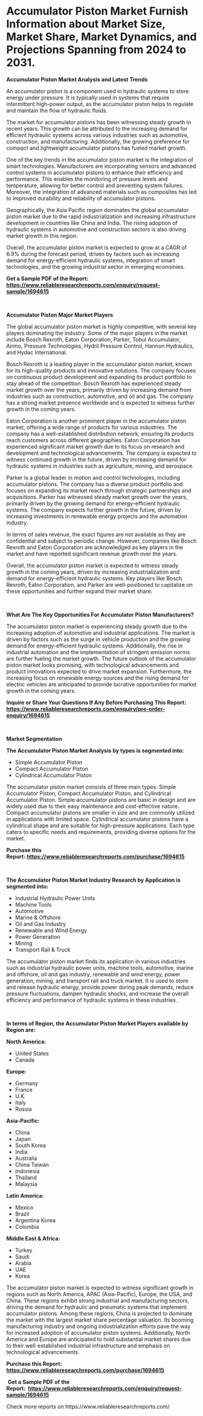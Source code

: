 <p><h1>Accumulator Piston Market Furnish Information about Market Size, Market Share, Market Dynamics, and Projections Spanning from 2024 to 2031.</h1></p><p><strong>Accumulator Piston Market Analysis and Latest Trends</strong></p>
<p><p>An accumulator piston is a component used in hydraulic systems to store energy under pressure. It is typically used in systems that require intermittent high-power output, as the accumulator piston helps to regulate and maintain the flow of hydraulic fluids.</p><p>The market for accumulator pistons has been witnessing steady growth in recent years. This growth can be attributed to the increasing demand for efficient hydraulic systems across various industries such as automotive, construction, and manufacturing. Additionally, the growing preference for compact and lightweight accumulator pistons has fueled market growth.</p><p>One of the key trends in the accumulator piston market is the integration of smart technologies. Manufacturers are incorporating sensors and advanced control systems in accumulator pistons to enhance their efficiency and performance. This enables the monitoring of pressure levels and temperature, allowing for better control and preventing system failures. Moreover, the integration of advanced materials such as composites has led to improved durability and reliability of accumulator pistons.</p><p>Geographically, the Asia Pacific region dominates the global accumulator piston market due to the rapid industrialization and increasing infrastructure development in countries like China and India. The rising adoption of hydraulic systems in automotive and construction sectors is also driving market growth in this region.</p><p>Overall, the accumulator piston market is expected to grow at a CAGR of 6.9% during the forecast period, driven by factors such as increasing demand for energy-efficient hydraulic systems, integration of smart technologies, and the growing industrial sector in emerging economies.</p></p>
<p><strong>Get a Sample PDF of the Report:&nbsp; <a href="https://www.reliableresearchreports.com/enquiry/request-sample/1694615">https://www.reliableresearchreports.com/enquiry/request-sample/1694615</a></strong></p>
<p>&nbsp;</p>
<p><strong>Accumulator Piston Major Market Players</strong></p>
<p><p>The global accumulator piston market is highly competitive, with several key players dominating the industry. Some of the major players in the market include Bosch Rexroth, Eaton Corporation, Parker, Tobul Accumulator, Airmo, Pressure Technologies, Hydril Pressure Control, Hannon Hydraulics, and Hydac International.</p><p>Bosch Rexroth is a leading player in the accumulator piston market, known for its high-quality products and innovative solutions. The company focuses on continuous product development and expanding its product portfolio to stay ahead of the competition. Bosch Rexroth has experienced steady market growth over the years, primarily driven by increasing demand from industries such as construction, automotive, and oil and gas. The company has a strong market presence worldwide and is expected to witness further growth in the coming years.</p><p>Eaton Corporation is another prominent player in the accumulator piston market, offering a wide range of products for various industries. The company has a well-established distribution network, ensuring its products reach customers across different geographies. Eaton Corporation has experienced significant market growth due to its focus on research and development and technological advancements. The company is expected to witness continued growth in the future, driven by increasing demand for hydraulic systems in industries such as agriculture, mining, and aerospace.</p><p>Parker is a global leader in motion and control technologies, including accumulator pistons. The company has a diverse product portfolio and focuses on expanding its market reach through strategic partnerships and acquisitions. Parker has witnessed steady market growth over the years, primarily driven by the growing demand for energy-efficient hydraulic systems. The company expects further growth in the future, driven by increasing investments in renewable energy projects and the automation industry.</p><p>In terms of sales revenue, the exact figures are not available as they are confidential and subject to periodic change. However, companies like Bosch Rexroth and Eaton Corporation are acknowledged as key players in the market and have reported significant revenue growth over the years.</p><p>Overall, the accumulator piston market is expected to witness steady growth in the coming years, driven by increasing industrialization and demand for energy-efficient hydraulic systems. Key players like Bosch Rexroth, Eaton Corporation, and Parker are well-positioned to capitalize on these opportunities and further expand their market share.</p></p>
<p>&nbsp;</p>
<p><strong>What Are The Key Opportunities For Accumulator Piston Manufacturers?</strong></p>
<p><p>The accumulator piston market is experiencing steady growth due to the increasing adoption of automotive and industrial applications. The market is driven by factors such as the surge in vehicle production and the growing demand for energy-efficient hydraulic systems. Additionally, the rise in industrial automation and the implementation of stringent emission norms are further fueling the market growth. The future outlook of the accumulator piston market looks promising, with technological advancements and product innovations expected to drive market expansion. Furthermore, the increasing focus on renewable energy sources and the rising demand for electric vehicles are anticipated to provide lucrative opportunities for market growth in the coming years.</p></p>
<p><strong>Inquire or Share Your Questions If Any Before Purchasing This Report: <a href="https://www.reliableresearchreports.com/enquiry/pre-order-enquiry/1694615">https://www.reliableresearchreports.com/enquiry/pre-order-enquiry/1694615</a></strong></p>
<p>&nbsp;</p>
<p><strong>Market Segmentation</strong></p>
<p><strong>The Accumulator Piston Market Analysis by types is segmented into:</strong></p>
<p><ul><li>Simple Accumulator Piston</li><li>Compact Accumulator Piston</li><li>Cylindrical Accumulator Piston</li></ul></p>
<p><p>The accumulator piston market consists of three main types: Simple Accumulator Piston, Compact Accumulator Piston, and Cylindrical Accumulator Piston. Simple accumulator pistons are basic in design and are widely used due to their easy maintenance and cost-effective nature. Compact accumulator pistons are smaller in size and are commonly utilized in applications with limited space. Cylindrical accumulator pistons have a cylindrical shape and are suitable for high-pressure applications. Each type caters to specific needs and requirements, providing diverse options for the market.</p></p>
<p><strong>Purchase this Report:&nbsp;<a href="https://www.reliableresearchreports.com/purchase/1694615">https://www.reliableresearchreports.com/purchase/1694615</a></strong></p>
<p>&nbsp;</p>
<p><strong>The Accumulator Piston Market Industry Research by Application is segmented into:</strong></p>
<p><ul><li>Industrial Hydraulic Power Units</li><li>Machine Tools</li><li>Automotive</li><li>Marine & Offshore</li><li>Oil and Gas Industry</li><li>Renewable and Wind Energy</li><li>Power Generation</li><li>Mining</li><li>Transport Rail & Truck</li></ul></p>
<p><p>The accumulator piston market finds its application in various industries such as industrial hydraulic power units, machine tools, automotive, marine and offshore, oil and gas industry, renewable and wind energy, power generation, mining, and transport rail and truck market. It is used to store and release hydraulic energy, provide power during peak demands, reduce pressure fluctuations, dampen hydraulic shocks, and increase the overall efficiency and performance of hydraulic systems in these industries.</p></p>
<p>&nbsp;</p>
<p><strong>In terms of Region, the Accumulator Piston Market Players available by Region are:</strong></p>
<p>
    <p> <strong> North America: </strong>
        <ul>
            <li>United States</li>
            <li>Canada</li>
        </ul>
        </p> 
    <p> <strong> Europe: </strong>
        <ul>
            <li>Germany</li>
            <li>France</li>
            <li>U.K.</li>
            <li>Italy</li>
            <li>Russia</li>
        </ul>
        </p> 
    <p> <strong> Asia-Pacific: </strong>
        <ul>
            <li>China</li>
            <li>Japan</li>
            <li>South Korea</li>
            <li>India</li>
            <li>Australia</li>
            <li>China Taiwan</li>
            <li>Indonesia</li>
            <li>Thailand</li>
            <li>Malaysia</li>
        </ul>
        </p> 
    <p> <strong> Latin America: </strong>
        <ul>
            <li>Mexico</li>
            <li>Brazil</li>
            <li>Argentina Korea</li>
            <li>Colombia</li>
        </ul>
        </p> 
    <p> <strong> Middle East & Africa: </strong>
        <ul>
            <li>Turkey</li>
            <li>Saudi</li>
            <li>Arabia</li>
            <li>UAE</li>
            <li>Korea</li>
        </ul>
    </p>
    </p>
<p><p>The accumulator piston market is expected to witness significant growth in regions such as North America, APAC (Asia-Pacific), Europe, the USA, and China. These regions exhibit strong industrial and manufacturing sectors, driving the demand for hydraulic and pneumatic systems that implement accumulator pistons. Among these regions, China is projected to dominate the market with the largest market share percentage valuation. Its booming manufacturing industry and ongoing industrialization efforts pave the way for increased adoption of accumulator piston systems. Additionally, North America and Europe are anticipated to hold substantial market shares due to their well-established industrial infrastructure and emphasis on technological advancements.</p></p>
<p><strong>Purchase this Report: <a href="https://www.reliableresearchreports.com/purchase/1694615">https://www.reliableresearchreports.com/purchase/1694615</a></strong></p>
<p>&nbsp;<strong>Get a Sample PDF of the Report:&nbsp;&nbsp;<a href="https://www.reliableresearchreports.com/enquiry/request-sample/1694615">https://www.reliableresearchreports.com/enquiry/request-sample/1694615</a></strong></p>
<p><strong></strong></p>
<p>Check more reports on https://www.reliableresearchreports.com/</p>